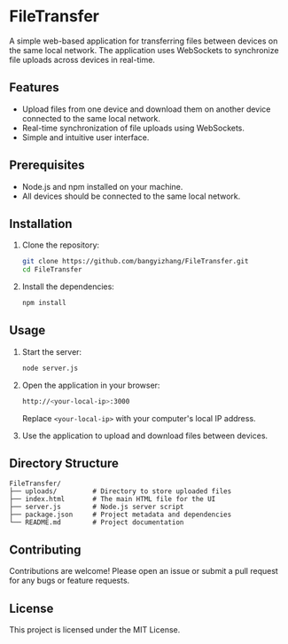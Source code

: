 
# FileTransfer

A simple web-based application for transferring files between devices on the same local network. The application uses WebSockets to synchronize file uploads across devices in real-time.

## Features

- Upload files from one device and download them on another device connected to the same local network.
- Real-time synchronization of file uploads using WebSockets.
- Simple and intuitive user interface.

## Prerequisites

- Node.js and npm installed on your machine.
- All devices should be connected to the same local network.

## Installation

1. Clone the repository:

    ```sh
    git clone https://github.com/bangyizhang/FileTransfer.git
    cd FileTransfer
    ```

2. Install the dependencies:

    ```sh
    npm install
    ```

## Usage

1. Start the server:

    ```sh
    node server.js
    ```

2. Open the application in your browser:

    ```sh
    http://<your-local-ip>:3000
    ```

    Replace `<your-local-ip>` with your computer's local IP address.

3. Use the application to upload and download files between devices.

## Directory Structure

```
FileTransfer/
├── uploads/         # Directory to store uploaded files
├── index.html       # The main HTML file for the UI
├── server.js        # Node.js server script
├── package.json     # Project metadata and dependencies
└── README.md        # Project documentation
```

## Contributing

Contributions are welcome! Please open an issue or submit a pull request for any bugs or feature requests.

## License

This project is licensed under the MIT License.
